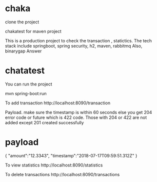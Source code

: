 # chaka
clone the project

chakatest for maven project

This is a production project to check the transaction , statictics. The tech stack include springboot, spring security, h2, maven, rabbitmq
Also, binarygap Answer

# chatatest

You can run the project

mvn spring-boot:run

To add transaction
http://localhost:8090/transaction

Payload. make sure the timestamp is within 60 seconds
else you get 204 error code or future which is 422 code.
Those with 204 or 422 are not added except 201 created successfully
# payload
{
    "amount":"12.3343",
    "timestamp":"2018-07-17T09:59:51.312Z"
}

To view statistics
http://localhost:8090/statistics

To delete transactions
http://localhost:8090/transactions



